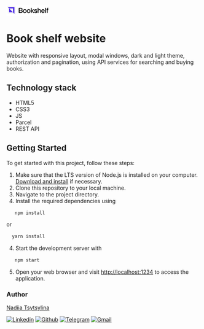 <img src="./src/images/logo.png" alt="Book Shelf logo">

# Book shelf website

Website with responsive layout, modal windows, dark and light theme,
authorization and pagination, using API services for searching and buying books.

## Technology stack

- HTML5
- CSS3
- JS
- Parcel
- REST API

## Getting Started

To get started with this project, follow these steps:

1. Make sure that the LTS version of Node.js is installed on your computer.
   [Download and install](https://nodejs.org/en/) if necessary.
2. Clone this repository to your local machine.
3. Navigate to the project directory.
4. Install the required dependencies using

```bash
   npm install
```

or

```bash
  yarn install
```

4. Start the development server with

```bash
   npm start
```

5. Open your web browser and visit
   [http://localhost:1234](http://localhost:1234) to access the application.

### Author

[Nadiia Tsytsylina](https://github.com/nadiia-tsytsylina)

[![Linkedin](https://img.shields.io/badge/LinkedIn-0077B5?style=for-the-badge&logo=linkedin&logoColor=white)](https://www.linkedin.com/in/nadiia-tsytsylina/)
[![Github](https://img.shields.io/badge/GitHub-100000?style=for-the-badge&logo=github&logoColor=white)](https://github.com/nadiia-tsytsylina)
[![Telegram](https://img.shields.io/badge/Telegram-2CA5E0?style=for-the-badge&logo=telegram&logoColor=white)](https://t.me/Nadiia_tsytsylina)
[![Gmail](https://img.shields.io/badge/Gmail-D14836?style=for-the-badge&logo=gmail&logoColor=white)](mailto:miniova95@gmail.com)
